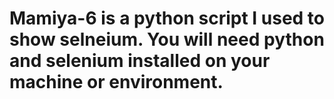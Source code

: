 # Mamiya-6 is a python script I used to show selneium. You will need python and selenium installed on your machine or environment.

